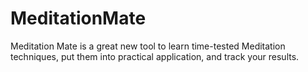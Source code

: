 MeditationMate
==============

Meditation Mate is a great new tool to learn time-tested Meditation techniques, put them into practical application, and track your results.
